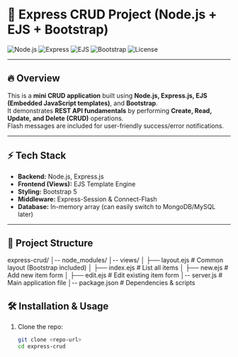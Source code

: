 # 📌 Express CRUD Project (Node.js + EJS + Bootstrap)

![Node.js](https://img.shields.io/badge/Node.js-18+-green?logo=node.js)
![Express](https://img.shields.io/badge/Express.js-5-black?logo=express)
![EJS](https://img.shields.io/badge/EJS-Template-yellow?logo=ejs)
![Bootstrap](https://img.shields.io/badge/Bootstrap-5-blue?logo=bootstrap)
![License](https://img.shields.io/badge/License-MIT-lightgrey)

---

## 🔥 Overview
This is a **mini CRUD application** built using **Node.js, Express.js, EJS (Embedded JavaScript templates)**, and **Bootstrap**.  
It demonstrates **REST API fundamentals** by performing **Create, Read, Update, and Delete (CRUD)** operations.  
Flash messages are included for user-friendly success/error notifications.  

---

## ⚡ Tech Stack
- **Backend:** Node.js, Express.js  
- **Frontend (Views):** EJS Template Engine  
- **Styling:** Bootstrap 5  
- **Middleware:** Express-Session & Connect-Flash  
- **Database:** In-memory array (can easily switch to MongoDB/MySQL later)  

---

## 📂 Project Structure
express-crud/
│-- node_modules/
│-- views/
│ ├── layout.ejs # Common layout (Bootstrap included)
│ ├── index.ejs # List all items
│ ├── new.ejs # Add new item form
│ ├── edit.ejs # Edit existing item form
│-- server.js # Main application file
│-- package.json # Dependencies & scripts


## 🛠 Installation & Usage
1. Clone the repo:
   ```bash
   git clone <repo-url>
   cd express-crud
